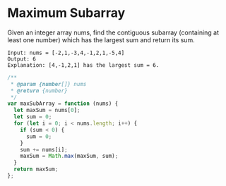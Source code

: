 # Maximum Subarray

Given an integer array nums, find the contiguous subarray (containing at least one number) which has the largest sum and return its sum.

```
Input: nums = [-2,1,-3,4,-1,2,1,-5,4]
Output: 6
Explanation: [4,-1,2,1] has the largest sum = 6.
```

```js
/**
 * @param {number[]} nums
 * @return {number}
 */
var maxSubArray = function (nums) {
  let maxSum = nums[0];
  let sum = 0;
  for (let i = 0; i < nums.length; i++) {
    if (sum < 0) {
      sum = 0;
    }
    sum += nums[i];
    maxSum = Math.max(maxSum, sum);
  }
  return maxSum;
};
```

